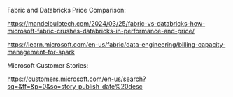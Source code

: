 Fabric and Databricks Price Comparison:

https://mandelbulbtech.com/2024/03/25/fabric-vs-databricks-how-microsoft-fabric-crushes-databricks-in-performance-and-price/

https://learn.microsoft.com/en-us/fabric/data-engineering/billing-capacity-management-for-spark

Microsoft Customer Stories: 

https://customers.microsoft.com/en-us/search?sq=&ff=&p=0&so=story_publish_date%20desc
